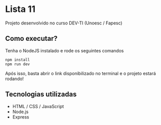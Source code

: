 # Lista 11
Projeto desenvolvido no curso DEV-TI (Unoesc / Fapesc)

## Como executar?
Tenha o NodeJS instalado e rode os seguintes comandos
```
npm install
npm run dev
```

Após isso, basta abrir o link disponibilizado no terminal e o projeto estará rodando!

## Tecnologias utilizadas
- HTML / CSS / JavaScript
- Node.js
- Express